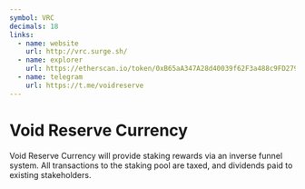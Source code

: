 ```yaml
---
symbol: VRC
decimals: 18
links:
  - name: website
    url: http://vrc.surge.sh/
  - name: explorer
    url: https://etherscan.io/token/0xB65aA347A28d40039f62F3a488c9FD2799cB5a95
  - name: telegram
    url: https://t.me/voidreserve
---
```


# Void Reserve Currency

Void Reserve Currency will provide staking rewards via an inverse funnel system. All transactions to the staking pool are taxed, and dividends paid to existing stakeholders.
